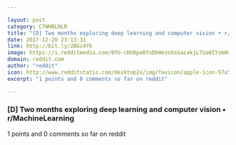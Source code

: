 ```yaml
---

layout: post
category: C7WHBLNLR
title: "[D] Two months exploring deep learning and computer vision • r/MachineLearning"
date: 2017-12-20 23:13:31
link: http://bit.ly/2BGi4Yk
image: https://i.redditmedia.com/8YU-cHU8pe8YuDbHeznXsGacakjL7UaWIYzmHqYtq8w.jpg?w=320&s=ff5e4effc71912d8b3d85c11e27dfe72
domain: reddit.com
author: "reddit"
icon: http://www.redditstatic.com/desktop2x/img/favicon/apple-icon-57x57.png
excerpt: "1 points and 0 comments so far on reddit"

---
```


### [D] Two months exploring deep learning and computer vision • r/MachineLearning

1 points and 0 comments so far on reddit